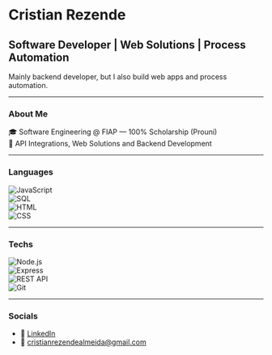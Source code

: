 # Cristian Rezende

## Software Developer | Web Solutions | Process Automation

Mainly backend developer, but I also build web apps and process automation.

---

### About Me  
🎓 Software Engineering @ FIAP — 100% Scholarship (Prouni)  
🔗 API Integrations, Web Solutions and Backend Development  

---

### Languages  
![JavaScript](https://img.shields.io/badge/JavaScript-F7DF1E?style=for-the-badge&logo=javascript&logoColor=000)  
![SQL](https://img.shields.io/badge/SQL-003B57?style=for-the-badge&logo=mysql&logoColor=white)  
![HTML](https://img.shields.io/badge/HTML5-E34F26?style=for-the-badge&logo=html5&logoColor=white)  
![CSS](https://img.shields.io/badge/CSS3-1572B6?style=for-the-badge&logo=css3&logoColor=white)  

---

### Techs  
![Node.js](https://img.shields.io/badge/Node.js-339933?style=for-the-badge&logo=node.js&logoColor=white)  
![Express](https://img.shields.io/badge/Express.js-000000?style=for-the-badge&logo=express&logoColor=white)  
![REST API](https://img.shields.io/badge/REST-API-FF6C37?style=for-the-badge)  
![Git](https://img.shields.io/badge/Git-F05032?style=for-the-badge&logo=git&logoColor=white)  

---

### Socials  
- 💼 [LinkedIn](https://linkedin.com/in/cristianrezende)  
- 📧 cristianrezendealmeida@gmail.com  
